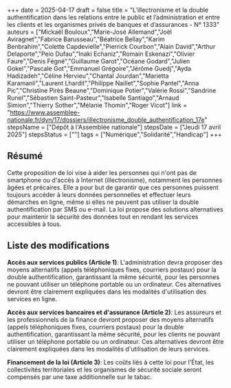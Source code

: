 +++
date = 2025-04-17
draft = false
title = "L’illectronisme et la double authentification dans les relations entre le public et l’administration et entre les clients et les organismes privés de banques et d’assurances - N° 1333"
auteurs = ["Mickaël Bouloux","Marie-José Allemand","Joël Aviragnet","Fabrice Barusseau","Béatrice Bellay","Karim Benbrahim","Colette Capdevielle","Pierrick Courbon","Alain David","Arthur Delaporte","Peio Dufau","Inaki Echaniz","Romain Eskenazi","Olivier Faure","Denis Fégné","Guillaume Garot","Océane Godard","Julien Gokel","Pascale Got","Emmanuel Grégoire","Jérôme Guedj","Ayda Hadizadeh","Céline Hervieu","Chantal Jourdan","Marietta Karamanli","Laurent Lhardit","Philippe Naillet","Sophie Pantel","Anna Pic","Christine Pirès Beaune","Dominique Potier","Valérie Rossi","Sandrine Runel","Sébastien Saint-Pasteur","Isabelle Santiago","Arnaud Simion","Thierry Sother","Mélanie Thomin","Roger Vicot"]
link = "https://www.assemblee-nationale.fr/dyn/17/dossiers/illectronisme_double_authentification_17e"
stepsName = ["Dépôt à l'Assemblée nationale"]
stepsDate = ["Jeudi 17 avril 2025"]
stepsStatus = [""]
tags = ["Numérique","Solidarité","Handicap"]
+++

## Résumé

Cette proposition de loi vise à aider les personnes qui n'ont pas de smartphone ou d'accès à Internet (illectronisme), notamment les personnes âgées et précaires. Elle a pour but de garantir que ces personnes puissent toujours accéder à leurs données personnelles et effectuer leurs démarches en ligne, même si elles ne peuvent pas utiliser la double authentification par SMS ou e-mail. La loi propose des solutions alternatives pour maintenir la sécurité des données tout en rendant les services accessibles à tous.

## Liste des modifications

**Accès aux services publics (Article 1)**: L'administration devra proposer des moyens alternatifs (appels téléphoniques fixes, courriers postaux) pour la double authentification, garantissant la même sécurité, pour les personnes ne pouvant utiliser un téléphone portable ou un ordinateur. Ces alternatives devront être clairement expliquées dans les modalités d'utilisation des services en ligne.

**Accès aux services bancaires et d'assurance (Article 2)**: Les assureurs et les professionnels de la finance devront proposer des moyens alternatifs (appels téléphoniques fixes, courriers postaux) pour la double authentification, garantissant la même sécurité, pour les clients ne pouvant utiliser un téléphone portable ou un ordinateur. Ces alternatives devront être clairement expliquées dans les modalités d'utilisation de leurs services.

**Financement de la loi (Article 3)**: Les coûts liés à cette loi pour l'État, les collectivités territoriales et les organismes de sécurité sociale seront compensés par une taxe additionnelle sur le tabac.
